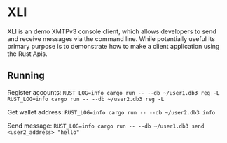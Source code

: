 # XLI

XLI is an demo XMTPv3 console client, which allows developers to send and receive messages via the command line. While potentially useful its primary purpose is to demonstrate how to make a client application using the Rust Apis.

## Running

Register accounts:
`RUST_LOG=info cargo run -- --db ~/user1.db3 reg -L`
`RUST_LOG=info cargo run -- --db ~/user2.db3 reg -L`

Get wallet address:
`RUST_LOG=info cargo run -- --db ~/user2.db3 info`

Send message:
`RUST_LOG=info cargo run -- --db ~/user1.db3 send <user2_address> "hello"`
